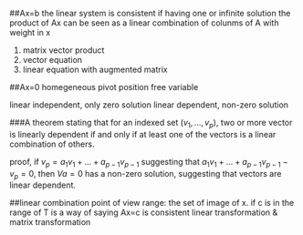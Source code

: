 ##Ax=b
the linear system is consistent if having one or infinite solution
the product of Ax can be seen as a linear combination of colunms of A with weight in x
1. matrix vector product
2. vector equation
3. linear equation with augmented matrix

##Ax=0
homegeneous
pivot position
free variable

linear independent, only zero solution
linear dependent, non-zero solution

###A theorem stating that for an indexed set $(v_1, ..., v_p)$, two or more vector is linearly dependent if and only if at least one of the vectors is a linear combination of others.

proof, if $v_p=a_1v_1+...+a_{p-1}v_{p-1}$ suggesting that $a_1v_1+...+a_{p-1}v_{p-1}-v_p=0$, then $Va=0$ has a non-zero solution, suggesting that vectors are linear dependent.

##linear combination point of view
range: the set of image of x. if c is in the range of T is a way of saying Ax=c is consistent
linear transformation & matrix transformation